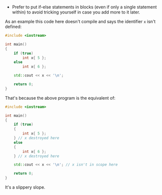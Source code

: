 - Prefer to put if-else statements in blocks (even if only a single statement within) to avoid tricking yourself in case you add more to it later.

As an example this code here doesn't compile and says the identifier `x` isn't defined:
```cpp
#include <iostream>

int main()
{
    if (true)
        int x{ 5 };
    else
        int x{ 6 };

    std::cout << x << '\n';

    return 0;
}
```

That's because the above program is the equivalent of:
```cpp
#include <iostream>

int main()
{
    if (true)
    {
        int x{ 5 };
    } // x destroyed here
    else
    {
        int x{ 6 };
    } // x destroyed here

    std::cout << x << '\n'; // x isn't in scope here

    return 0;
}
```

It's a slippery slope.
